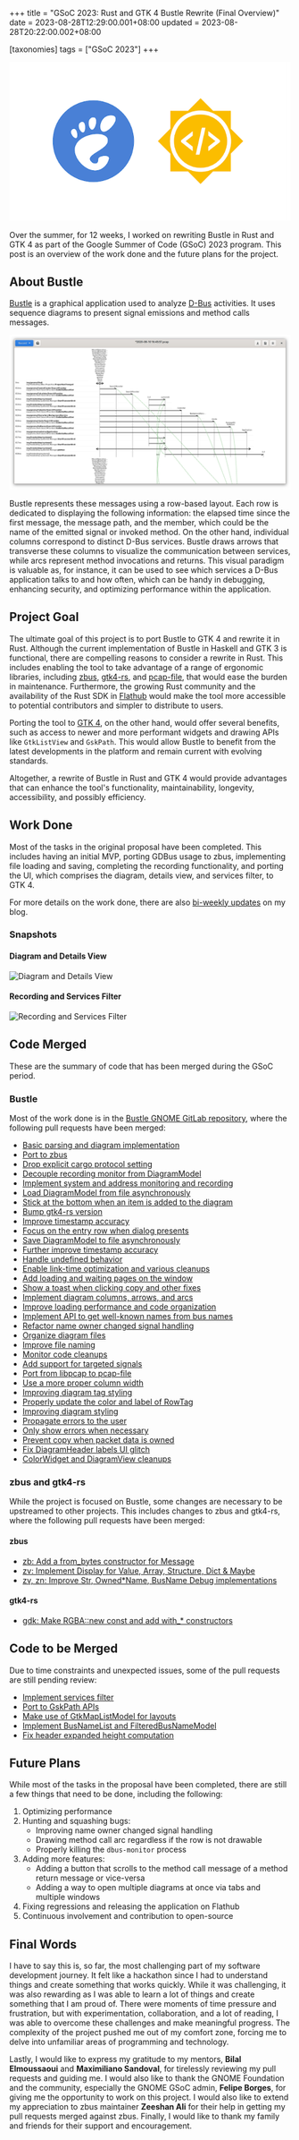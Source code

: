 +++
title = "GSoC 2023: Rust and GTK 4 Bustle Rewrite (Final Overview)"
date = 2023-08-28T12:29:00.001+08:00
updated = 2023-08-28T20:22:00.002+08:00

[taxonomies]
tags = ["GSoC 2023"]
+++

![Thumbnail](thumbnail.png)

Over the summer, for 12 weeks, I worked on rewriting Bustle in Rust and GTK 4 as part of the Google Summer of Code (GSoC) 2023 program. This post is an overview of the work done and the future plans for the project.

## About Bustle

[Bustle](https://gitlab.freedesktop.org/bustle/bustle) is a graphical application used to analyze [D-Bus](https://www.freedesktop.org/wiki/Software/dbus/) activities. It uses sequence diagrams to present signal emissions and method calls messages.

![Old Bustle](old-bustle.png)

Bustle represents these messages using a row-based layout. Each row is dedicated to displaying the following information: the elapsed time since the first message, the message path, and the member, which could be the name of the emitted signal or invoked method. On the other hand, individual columns correspond to distinct D-Bus services. Bustle draws arrows that transverse these columns to visualize the communication between services, while arcs represent method invocations and returns. This visual paradigm is valuable as, for instance, it can be used to see which services a D-Bus application talks to and how often, which can be handy in debugging, enhancing security, and optimizing performance within the application.

## Project Goal

The ultimate goal of this project is to port Bustle to GTK 4 and rewrite it in Rust. Although the current implementation of Bustle in Haskell and GTK 3 is functional, there are compelling reasons to consider a rewrite in Rust. This includes enabling the tool to take advantage of a range of ergonomic libraries, including [zbus](https://github.com/dbus2/zbus), [gtk4-rs](https://github.com/gtk-rs/gtk4-rs), and [pcap-file](https://github.com/courvoif/pcap-file), that would ease the burden in maintenance. Furthermore, the growing Rust community and the availability of the Rust SDK in [Flathub](https://flathub.org/) would make the tool more accessible to potential contributors and simpler to distribute to users.

Porting the tool to [GTK 4](https://www.gtk.org/), on the other hand, would offer several benefits, such as access to newer and more performant widgets and drawing APIs like `GtkListView` and `GskPath`. This would allow Bustle to benefit from the latest developments in the platform and remain current with evolving standards.

Altogether, a rewrite of Bustle in Rust and GTK 4 would provide advantages that can enhance the tool's functionality, maintainability, longevity, accessibility, and possibly efficiency.

## Work Done

Most of the tasks in the original proposal have been completed. This includes having an initial MVP, porting GDBus usage to zbus, implementing file loading and saving, completing the recording functionality, and porting the UI, which comprises the diagram, details view, and services filter, to GTK 4.

For more details on the work done, there are also [bi-weekly updates](https://seadve.github.io/tags/gsoc-2023/) on my blog.

### Snapshots

#### Diagram and Details View

![Diagram and Details View](diagram-and-details-view.gif)

#### Recording and Services Filter

![Recording and Services Filter](recording-and-services-filter.gif)

## Code Merged

These are the summary of code that has been merged during the GSoC period.

### Bustle

Most of the work done is in the [Bustle GNOME GitLab repository](https://gitlab.gnome.org/msandova/bustle), where the following pull requests have been merged:

* [Basic parsing and diagram implementation](https://gitlab.gnome.org/msandova/bustle/-/merge_requests/1)
* [Port to zbus](https://gitlab.gnome.org/msandova/bustle/-/merge_requests/2)
* [Drop explicit cargo protocol setting](https://gitlab.gnome.org/msandova/bustle/-/merge_requests/3)
* [Decouple recording monitor from DiagramModel](https://gitlab.gnome.org/msandova/bustle/-/merge_requests/10)
* [Implement system and address monitoring and recording](https://gitlab.gnome.org/msandova/bustle/-/merge_requests/12)
* [Load DiagramModel from file asynchronously](https://gitlab.gnome.org/msandova/bustle/-/merge_requests/13)
* [Stick at the bottom when an item is added to the diagram](https://gitlab.gnome.org/msandova/bustle/-/merge_requests/14)
* [Bump gtk4-rs version](https://gitlab.gnome.org/msandova/bustle/-/merge_requests/15)
* [Improve timestamp accuracy](https://gitlab.gnome.org/msandova/bustle/-/merge_requests/18)
* [Focus on the entry row when dialog presents](https://gitlab.gnome.org/msandova/bustle/-/merge_requests/19)
* [Save DiagramModel to file asynchronously](https://gitlab.gnome.org/msandova/bustle/-/merge_requests/21)
* [Further improve timestamp accuracy](https://gitlab.gnome.org/msandova/bustle/-/merge_requests/22)
* [Handle undefined behavior](https://gitlab.gnome.org/msandova/bustle/-/merge_requests/23)
* [Enable link-time optimization and various cleanups](https://gitlab.gnome.org/msandova/bustle/-/merge_requests/26)
* [Add loading and waiting pages on the window](https://gitlab.gnome.org/msandova/bustle/-/merge_requests/30)
* [Show a toast when clicking copy and other fixes](https://gitlab.gnome.org/msandova/bustle/-/merge_requests/33)
* [Implement diagram columns, arrows, and arcs](https://gitlab.gnome.org/msandova/bustle/-/merge_requests/34)
* [Improve loading performance and code organization](https://gitlab.gnome.org/msandova/bustle/-/merge_requests/35)
* [Implement API to get well-known names from bus names](https://gitlab.gnome.org/msandova/bustle/-/merge_requests/36)
* [Refactor name owner changed signal handling](https://gitlab.gnome.org/msandova/bustle/-/merge_requests/37)
* [Organize diagram files](https://gitlab.gnome.org/msandova/bustle/-/merge_requests/39)
* [Improve file naming](https://gitlab.gnome.org/msandova/bustle/-/merge_requests/40)
* [Monitor code cleanups](https://gitlab.gnome.org/msandova/bustle/-/merge_requests/41)
* [Add support for targeted signals](https://gitlab.gnome.org/msandova/bustle/-/merge_requests/42)
* [Port from libpcap to pcap-file](https://gitlab.gnome.org/msandova/bustle/-/merge_requests/43)
* [Use a more proper column width](https://gitlab.gnome.org/msandova/bustle/-/merge_requests/44)
* [Improving diagram tag styling](https://gitlab.gnome.org/msandova/bustle/-/merge_requests/46)
* [Properly update the color and label of RowTag](https://gitlab.gnome.org/msandova/bustle/-/merge_requests/47)
* [Improving diagram styling](https://gitlab.gnome.org/msandova/bustle/-/merge_requests/48)
* [Propagate errors to the user](https://gitlab.gnome.org/msandova/bustle/-/merge_requests/50)
* [Only show errors when necessary](https://gitlab.gnome.org/msandova/bustle/-/merge_requests/51)
* [Prevent copy when packet data is owned](https://gitlab.gnome.org/msandova/bustle/-/merge_requests/52)
* [Fix DiagramHeader labels UI glitch](https://gitlab.gnome.org/msandova/bustle/-/merge_requests/54)
* [ColorWidget and DiagramView cleanups](https://gitlab.gnome.org/msandova/bustle/-/merge_requests/55)

### zbus and gtk4-rs

While the project is focused on Bustle, some changes are necessary to be upstreamed to other projects. This includes changes to zbus and gtk4-rs, where the following pull requests have been merged:

#### zbus

* [zb: Add a from_bytes constructor for Message](https://github.com/dbus2/zbus/pull/370)
* [zv: Implement Display for Value, Array, Structure, Dict & Maybe](https://github.com/dbus2/zbus/pull/379)
* [zv, zn: Improve Str, Owned*Name, BusName Debug implementations](https://github.com/dbus2/zbus/pull/450)

#### gtk4-rs

* [gdk: Make RGBA::new const and add with_* constructors](https://github.com/gtk-rs/gtk4-rs/pull/1468)

## Code to be Merged

Due to time constraints and unexpected issues, some of the pull requests are still pending review:

* [Implement services filter](https://gitlab.gnome.org/msandova/bustle/-/merge_requests/49)
* [Port to GskPath APIs](https://gitlab.gnome.org/msandova/bustle/-/merge_requests/53)
* [Make use of GtkMapListModel for layouts](https://gitlab.gnome.org/msandova/bustle/-/merge_requests/56)
* [Implement BusNameList and FilteredBusNameModel](https://gitlab.gnome.org/msandova/bustle/-/merge_requests/57)
* [Fix header expanded height computation](https://gitlab.gnome.org/msandova/bustle/-/merge_requests/58)

## Future Plans

While most of the tasks in the proposal have been completed, there are still a few things that need to be done, including the following:

1. Optimizing performance
2. Hunting and squashing bugs:
   * Improving name owner changed signal handling
   * Drawing method call arc regardless if the row is not drawable
   * Properly killing the `dbus-monitor` process
3. Adding more features:
   * Adding a button that scrolls to the method call message of a method return message or vice-versa
   * Adding a way to open multiple diagrams at once via tabs and multiple windows
4. Fixing regressions and releasing the application on Flathub
5. Continuous involvement and contribution to open-source

## Final Words

I have to say this is, so far, the most challenging part of my software development journey. It felt like a hackathon since I had to understand things and create something that works quickly. While it was challenging, it was also rewarding as I was able to learn a lot of things and create something that I am proud of. There were moments of time pressure and frustration, but with experimentation, collaboration, and a lot of reading, I was able to overcome these challenges and make meaningful progress. The complexity of the project pushed me out of my comfort zone, forcing me to delve into unfamiliar areas of programming and technology.

Lastly, I would like to express my gratitude to my mentors, **Bilal Elmoussaoui** and **Maximiliano Sandoval**, for tirelessly reviewing my pull requests and guiding me. I would also like to thank the GNOME Foundation and the community, especially the GNOME GSoC admin, **Felipe Borges**, for giving me the opportunity to work on this project. I would also like to extend my appreciation to zbus maintainer **Zeeshan Ali** for their help in getting my pull requests merged against zbus. Finally, I would like to thank my family and friends for their support and encouragement.
